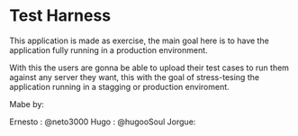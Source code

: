 # Test Harness

This application is made as exercise, the main goal here is to have the application fully running in a production environment.

With this the users  are gonna be able to upload their test cases to run them against any server they want, this with the goal of stress-tesing the application running in a stagging or production enviroment.

Mabe by:

Ernesto : @neto3000
Hugo : @hugooSoul
Jorgue:
